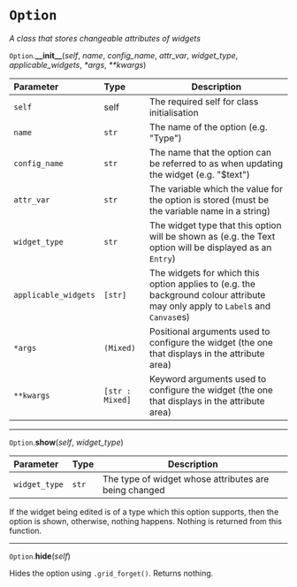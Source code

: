 # `Option`

_A class that stores changeable attributes of widgets_

`Option`.**\_\_init\_\_**(_self_, _name_, _config\_name_, _attr\_var_, _widget_type_, _applicable\_widgets_, _\*args_, _\*\*kwargs_)

|Parameter|Type|Description|
|:--------|:---|-----------|
|`self`|self|The required self for class initialisation|
|`name`|`str`|The name of the option (e.g. "Type")|
|`config_name`|`str`|The name that the option can be referred to as when updating the widget (e.g. "$text")|
|`attr_var`|`str`|The variable which the value for the option is stored (must be the variable name in a string)|
|`widget_type`|`str`|The widget type that this option will be shown as (e.g. the Text option will be displayed as an `Entry`)|
|`applicable_widgets`|`[str]`|The widgets for which this option applies to (e.g. the background colour attribute may only apply to `Label`s and `Canvas`es)|
|`*args`|`(Mixed)`|Positional arguments used to configure the widget (the one that displays in the attribute area)|
|`**kwargs`|`[str : Mixed]`|Keyword arguments used to configure the widget (the one that displays in the attribute area)|

<hr>

`Option`.**show**(_self_, _widget\_type_)

|Parameter|Type|Description|
|:--------|:---|-----------|
|`widget_type`|`str`|The type of widget whose attributes are being changed|

If the widget being edited is of a type which this option supports, then the option is shown, otherwise, nothing happens. Nothing is returned from this function.

<hr>

`Option`.**hide**(_self_)

Hides the option using `.grid_forget()`. Returns nothing.
